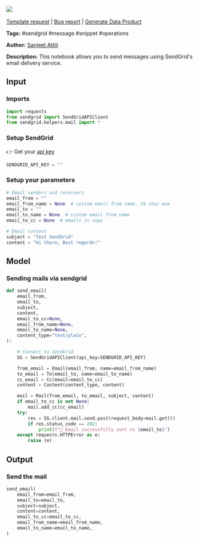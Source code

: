 <a href="https://app.naas.ai/user-redirect/naas/downloader?url=https://raw.githubusercontent.com/jupyter-naas/awesome-notebooks/master/SendGrid/SendGrid_Send_message.ipynb" target="_parent"><img src="https://naasai-public.s3.eu-west-3.amazonaws.com/Open_in_Naas_Lab.svg"/></a><br><br><a href="https://github.com/jupyter-naas/awesome-notebooks/issues/new?assignees=&labels=&template=template-request.md&title=Tool+-+Action+of+the+notebook+">Template request</a> | <a href="https://github.com/jupyter-naas/awesome-notebooks/issues/new?assignees=&labels=bug&template=bug_report.md&title=SendGrid+-+Send+message:+Error+short+description">Bug report</a> | <a href="https://app.naas.ai/user-redirect/naas/downloader?url=https://raw.githubusercontent.com/jupyter-naas/awesome-notebooks/master/Naas/Naas_Start_data_product.ipynb" target="_parent">Generate Data Product</a>

**Tags:** #sendgrid #message #snippet #operations

**Author:** [Sanjeet Attili](https://linkedin.com/in/sanjeet-attili-760bab190/)

**Description:** This notebook allows you to send messages using SendGrid's email delivery service.

## Input

### Imports


```python
import requests
from sendgrid import SendGridAPIClient
from sendgrid.helpers.mail import *
```

### Setup SendGrid
👉 Get your [api key](https://app.sendgrid.com/settings/api_keys)


```python
SENDGRID_API_KEY = ""
```

### Setup your parameters


```python
# Email senders and receivers
email_from = ""
email_from_name = None  # custom email from name, 24 char max
email_to = ""
email_to_name = None  # custom email from name
email_to_cc = None  # emails in copy

# Email content
subject = "Test SendGrid"
content = "Hi there, Best regards!"
```

## Model

### Sending mails via sendgrid


```python
def send_email(
    email_from,
    email_to,
    subject,
    content,
    email_to_cc=None,
    email_from_name=None,
    email_to_name=None,
    content_type="text/plain",
):

    # Connect to SendGrid
    SG = SendGridAPIClient(api_key=SENDGRID_API_KEY)

    from_email = Email(email_from, name=email_from_name)
    to_email = To(email_to, name=email_to_name)
    cc_email = Cc(email=email_to_cc)
    content = Content(content_type, content)

    mail = Mail(from_email, to_email, subject, content)
    if email_to_cc is not None:
        mail.add_cc(cc_email)
    try:
        res = SG.client.mail.send.post(request_body=mail.get())
        if res.status_code == 202:
            print(f"📧 Email successfully sent to {email_to}")
    except requests.HTTPError as e:
        raise (e)
```

## Output

### Send the mail


```python
send_email(
    email_from=email_from,
    email_to=email_to,
    subject=subject,
    content=content,
    email_to_cc=email_to_cc,
    email_from_name=email_from_name,
    email_to_name=email_to_name,
)
```
